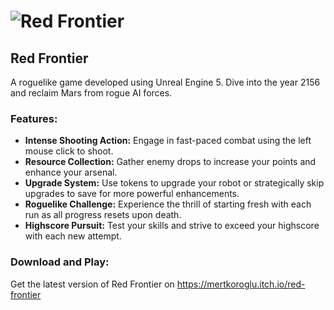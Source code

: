 
# ![Red Frontier](https://github.com/mertkoroglu/Red-Frontier/assets/83218456/2d0578a5-5f90-47b0-a72a-8cbb0980998b)

## Red Frontier
A roguelike game developed using Unreal Engine 5. Dive into the year 2156 and reclaim Mars from rogue AI forces. 

### Features:

- **Intense Shooting Action:** Engage in fast-paced combat using the left mouse click to shoot.
- **Resource Collection:** Gather enemy drops to increase your points and enhance your arsenal.
- **Upgrade System:** Use tokens to upgrade your robot or strategically skip upgrades to save for more powerful enhancements.
- **Roguelike Challenge:** Experience the thrill of starting fresh with each run as all progress resets upon death.
- **Highscore Pursuit:** Test your skills and strive to exceed your highscore with each new attempt.

### Download and Play:

Get the latest version of Red Frontier on https://mertkoroglu.itch.io/red-frontier

